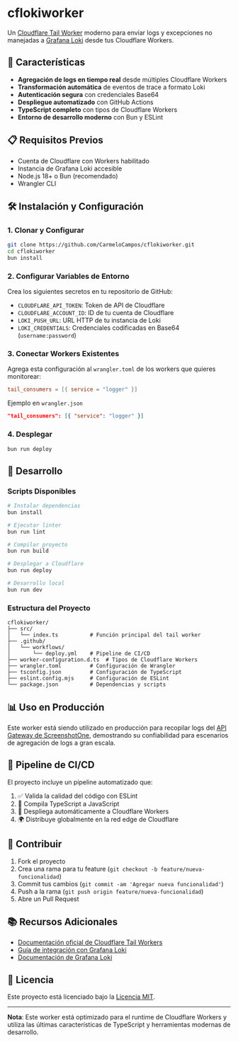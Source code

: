 # cflokiworker

Un [Cloudflare Tail Worker](https://developers.cloudflare.com/workers/observability/tail-workers/) moderno para enviar logs y excepciones no manejadas a [Grafana Loki](https://grafana.com/oss/loki/) desde tus Cloudflare Workers.

## 🚀 Características

- **Agregación de logs en tiempo real** desde múltiples Cloudflare Workers
- **Transformación automática** de eventos de trace a formato Loki
- **Autenticación segura** con credenciales Base64
- **Despliegue automatizado** con GitHub Actions
- **TypeScript completo** con tipos de Cloudflare Workers
- **Entorno de desarrollo moderno** con Bun y ESLint

## 📋 Requisitos Previos

- Cuenta de Cloudflare con Workers habilitado
- Instancia de Grafana Loki accesible
- Node.js 18+ o Bun (recomendado)
- Wrangler CLI

## 🛠️ Instalación y Configuración

### 1. Clonar y Configurar

```bash
git clone https://github.com/CarmeloCampos/cflokiworker.git
cd cflokiworker
bun install
```

### 2. Configurar Variables de Entorno

Crea los siguientes secretos en tu repositorio de GitHub:

- `CLOUDFLARE_API_TOKEN`: Token de API de Cloudflare
- `CLOUDFLARE_ACCOUNT_ID`: ID de tu cuenta de Cloudflare  
- `LOKI_PUSH_URL`: URL HTTP de tu instancia de Loki
- `LOKI_CREDENTIALS`: Credenciales codificadas en Base64 (`username:password`)

### 3. Conectar Workers Existentes

Agrega esta configuración al `wrangler.toml` de los workers que quieres monitorear:

```toml
tail_consumers = [{ service = "logger" }]
```

Ejemplo en `wrangler.json`
```json
"tail_consumers": [{ "service": "logger" }]
```

### 4. Desplegar

```bash
bun run deploy
```

## 🔧 Desarrollo

### Scripts Disponibles

```bash
# Instalar dependencias
bun install

# Ejecutar linter
bun run lint

# Compilar proyecto
bun run build

# Desplegar a Cloudflare
bun run deploy

# Desarrollo local
bun run dev
```

### Estructura del Proyecto

```
cflokiworker/
├── src/
│   └── index.ts          # Función principal del tail worker
├── .github/
│   └── workflows/
│       └── deploy.yml    # Pipeline de CI/CD
├── worker-configuration.d.ts  # Tipos de Cloudflare Workers
├── wrangler.toml         # Configuración de Wrangler
├── tsconfig.json         # Configuración de TypeScript
├── eslint.config.mjs     # Configuración de ESLint
└── package.json          # Dependencias y scripts
```

## 📊 Uso en Producción

Este worker está siendo utilizado en producción para recopilar logs del [API Gateway de ScreenshotOne](https://screenshotone.com/), demostrando su confiabilidad para escenarios de agregación de logs a gran escala.

## 🔄 Pipeline de CI/CD

El proyecto incluye un pipeline automatizado que:

1. ✅ Valida la calidad del código con ESLint
2. 🔨 Compila TypeScript a JavaScript
3. 🚀 Despliega automáticamente a Cloudflare Workers
4. 🌍 Distribuye globalmente en la red edge de Cloudflare

## 🤝 Contribuir

1. Fork el proyecto
2. Crea una rama para tu feature (`git checkout -b feature/nueva-funcionalidad`)
3. Commit tus cambios (`git commit -am 'Agregar nueva funcionalidad'`)
4. Push a la rama (`git push origin feature/nueva-funcionalidad`)
5. Abre un Pull Request

## 📚 Recursos Adicionales

- [Documentación oficial de Cloudflare Tail Workers](https://developers.cloudflare.com/workers/observability/tail-workers/)
- [Guía de integración con Grafana Loki](https://scalabledeveloper.com/posts/cloudflare-tail-worker-for-pushing-logs-to-grafana-loki/)
- [Documentación de Grafana Loki](https://grafana.com/docs/loki/)

## 📄 Licencia

Este proyecto está licenciado bajo la [Licencia MIT](LICENSE).

---

**Nota**: Este worker está optimizado para el runtime de Cloudflare Workers y utiliza las últimas características de TypeScript y herramientas modernas de desarrollo.

